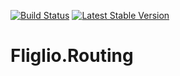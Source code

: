 [![Build Status](https://travis-ci.org/fliglio/routing.svg?branch=master)](https://travis-ci.org/fliglio/routing)
[![Latest Stable Version](https://poser.pugx.org/fliglio/routing/v/stable.svg)](https://packagist.org/packages/fliglio/routing)

# Fliglio.Routing


